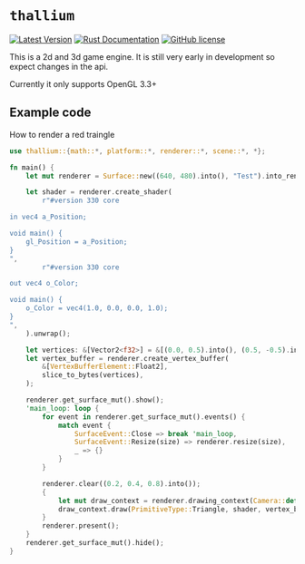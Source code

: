 # `thallium`

[![Latest Version](https://img.shields.io/crates/v/thallium.svg)](https://crates.io/crates/thallium)
[![Rust Documentation](https://docs.rs/thallium/badge.svg)](https://docs.rs/thallium)
[![GitHub license](https://img.shields.io/badge/license-MIT-blue.svg)](https://raw.githubusercontent.com/HomelikeBrick42/thallium/master/LICENSE)

This is a 2d and 3d game engine.
It is still very early in development so expect changes in the api.

Currently it only supports OpenGL 3.3+

## Example code

How to render a red traingle

```rust
use thallium::{math::*, platform::*, renderer::*, scene::*, *};

fn main() {
    let mut renderer = Surface::new((640, 480).into(), "Test").into_renderer(RendererAPI::OpenGL);

    let shader = renderer.create_shader(
        r"#version 330 core

in vec4 a_Position;

void main() {
    gl_Position = a_Position;
}
",
        r"#version 330 core

out vec4 o_Color;

void main() {
    o_Color = vec4(1.0, 0.0, 0.0, 1.0);
}
",
    ).unwrap();

    let vertices: &[Vector2<f32>] = &[(0.0, 0.5).into(), (0.5, -0.5).into(), (-0.5, -0.5).into()];
    let vertex_buffer = renderer.create_vertex_buffer(
        &[VertexBufferElement::Float2],
        slice_to_bytes(vertices),
    );

    renderer.get_surface_mut().show();
    'main_loop: loop {
        for event in renderer.get_surface_mut().events() {
            match event {
                SurfaceEvent::Close => break 'main_loop,
                SurfaceEvent::Resize(size) => renderer.resize(size),
                _ => {}
            }
        }

        renderer.clear((0.2, 0.4, 0.8).into());
        {
            let mut draw_context = renderer.drawing_context(Camera::default(), false);
            draw_context.draw(PrimitiveType::Triangle, shader, vertex_buffer, None, Matrix4x4::default(), Vector3::zero());
        }
        renderer.present();
    }
    renderer.get_surface_mut().hide();
}
```
